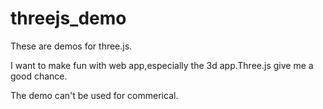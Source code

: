 threejs_demo
============

These are demos for three.js.

I want to make fun with web app,especially the 3d app.Three.js give me a good chance.

The demo can't be used for commerical.
